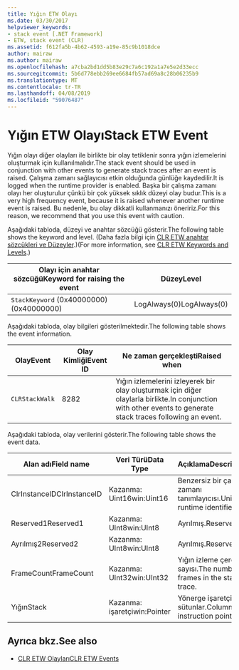 ```yaml
---
title: Yığın ETW Olayı
ms.date: 03/30/2017
helpviewer_keywords:
- stack event [.NET Framework]
- ETW, stack event (CLR)
ms.assetid: f612fa5b-4b62-4593-a19e-85c9b1018dce
author: mairaw
ms.author: mairaw
ms.openlocfilehash: a7cba2bd1dd5b83e29c7a6c192a1a7e5e2d33ecc
ms.sourcegitcommit: 5b6d778ebb269ee6684fb57ad69a8c28b06235b9
ms.translationtype: MT
ms.contentlocale: tr-TR
ms.lasthandoff: 04/08/2019
ms.locfileid: "59076487"
---
```

# <a name="stack-etw-event"></a><span data-ttu-id="5fd7f-102">Yığın ETW Olayı</span><span class="sxs-lookup"><span data-stu-id="5fd7f-102">Stack ETW Event</span></span>
<span data-ttu-id="5fd7f-103">Yığın olayı diğer olayları ile birlikte bir olay tetiklenir sonra yığın izlemelerini oluşturmak için kullanılmalıdır.</span><span class="sxs-lookup"><span data-stu-id="5fd7f-103">The stack event should be used in conjunction with other events to generate stack traces after an event is raised.</span></span> <span data-ttu-id="5fd7f-104">Çalışma zamanı sağlayıcısı etkin olduğunda günlüğe kaydedilir.</span><span class="sxs-lookup"><span data-stu-id="5fd7f-104">It is logged when the runtime provider is enabled.</span></span> <span data-ttu-id="5fd7f-105">Başka bir çalışma zamanı olayı her oluşturulur çünkü bir çok yüksek sıklık düzeyi olay budur.</span><span class="sxs-lookup"><span data-stu-id="5fd7f-105">This is a very high frequency event, because it is raised whenever another runtime event is raised.</span></span> <span data-ttu-id="5fd7f-106">Bu nedenle, bu olay dikkatli kullanmanızı öneririz.</span><span class="sxs-lookup"><span data-stu-id="5fd7f-106">For this reason, we recommend that you use this event with caution.</span></span>  
  
 <span data-ttu-id="5fd7f-107">Aşağıdaki tabloda, düzeyi ve anahtar sözcüğü gösterir.</span><span class="sxs-lookup"><span data-stu-id="5fd7f-107">The following table shows the keyword and level.</span></span> <span data-ttu-id="5fd7f-108">(Daha fazla bilgi için [CLR ETW anahtar sözcükleri ve Düzeyler](../../../docs/framework/performance/clr-etw-keywords-and-levels.md).)</span><span class="sxs-lookup"><span data-stu-id="5fd7f-108">(For more information, see [CLR ETW Keywords and Levels](../../../docs/framework/performance/clr-etw-keywords-and-levels.md).)</span></span>  
  
|<span data-ttu-id="5fd7f-109">Olayı için anahtar sözcüğü</span><span class="sxs-lookup"><span data-stu-id="5fd7f-109">Keyword for raising the event</span></span>|<span data-ttu-id="5fd7f-110">Düzey</span><span class="sxs-lookup"><span data-stu-id="5fd7f-110">Level</span></span>|  
|-----------------------------------|-----------|  
|`StackKeyword` <span data-ttu-id="5fd7f-111">(0x40000000)</span><span class="sxs-lookup"><span data-stu-id="5fd7f-111">(0x40000000)</span></span>|<span data-ttu-id="5fd7f-112">LogAlways(0)</span><span class="sxs-lookup"><span data-stu-id="5fd7f-112">LogAlways(0)</span></span>|  
  
 <span data-ttu-id="5fd7f-113">Aşağıdaki tabloda, olay bilgileri gösterilmektedir.</span><span class="sxs-lookup"><span data-stu-id="5fd7f-113">The following table shows the event information.</span></span>  
  
|<span data-ttu-id="5fd7f-114">Olay</span><span class="sxs-lookup"><span data-stu-id="5fd7f-114">Event</span></span>|<span data-ttu-id="5fd7f-115">Olay Kimliği</span><span class="sxs-lookup"><span data-stu-id="5fd7f-115">Event ID</span></span>|<span data-ttu-id="5fd7f-116">Ne zaman gerçekleşti</span><span class="sxs-lookup"><span data-stu-id="5fd7f-116">Raised when</span></span>|  
|-----------|--------------|-----------------|  
|`CLRStackWalk`|<span data-ttu-id="5fd7f-117">82</span><span class="sxs-lookup"><span data-stu-id="5fd7f-117">82</span></span>|<span data-ttu-id="5fd7f-118">Yığın izlemelerini izleyerek bir olay oluşturmak için diğer olaylarla birlikte.</span><span class="sxs-lookup"><span data-stu-id="5fd7f-118">In conjunction with other events to generate stack traces following an event.</span></span>|  
  
 <span data-ttu-id="5fd7f-119">Aşağıdaki tabloda, olay verilerini gösterir.</span><span class="sxs-lookup"><span data-stu-id="5fd7f-119">The following table shows the event data.</span></span>  
  
|<span data-ttu-id="5fd7f-120">Alan adı</span><span class="sxs-lookup"><span data-stu-id="5fd7f-120">Field name</span></span>|<span data-ttu-id="5fd7f-121">Veri Türü</span><span class="sxs-lookup"><span data-stu-id="5fd7f-121">Data Type</span></span>|<span data-ttu-id="5fd7f-122">Açıklama</span><span class="sxs-lookup"><span data-stu-id="5fd7f-122">Description</span></span>|  
|----------------|---------------|-----------------|  
|<span data-ttu-id="5fd7f-123">ClrInstanceID</span><span class="sxs-lookup"><span data-stu-id="5fd7f-123">ClrInstanceID</span></span>|<span data-ttu-id="5fd7f-124">Kazanma: Uint16</span><span class="sxs-lookup"><span data-stu-id="5fd7f-124">win:Uint16</span></span>|<span data-ttu-id="5fd7f-125">Benzersiz bir çalışma zamanı tanımlayıcısı.</span><span class="sxs-lookup"><span data-stu-id="5fd7f-125">Unique runtime identifier.</span></span>|  
|<span data-ttu-id="5fd7f-126">Reserved1</span><span class="sxs-lookup"><span data-stu-id="5fd7f-126">Reserved1</span></span>|<span data-ttu-id="5fd7f-127">Kazanma: UInt8</span><span class="sxs-lookup"><span data-stu-id="5fd7f-127">win:UInt8</span></span>|<span data-ttu-id="5fd7f-128">Ayrılmış.</span><span class="sxs-lookup"><span data-stu-id="5fd7f-128">Reserved.</span></span>|  
|<span data-ttu-id="5fd7f-129">Ayrılmış2</span><span class="sxs-lookup"><span data-stu-id="5fd7f-129">Reserved2</span></span>|<span data-ttu-id="5fd7f-130">Kazanma: UInt8</span><span class="sxs-lookup"><span data-stu-id="5fd7f-130">win:UInt8</span></span>|<span data-ttu-id="5fd7f-131">Ayrılmış.</span><span class="sxs-lookup"><span data-stu-id="5fd7f-131">Reserved.</span></span>|  
|<span data-ttu-id="5fd7f-132">FrameCount</span><span class="sxs-lookup"><span data-stu-id="5fd7f-132">FrameCount</span></span>|<span data-ttu-id="5fd7f-133">Kazanma: UInt32</span><span class="sxs-lookup"><span data-stu-id="5fd7f-133">win:UInt32</span></span>|<span data-ttu-id="5fd7f-134">Yığın izleme çerçeve sayısı.</span><span class="sxs-lookup"><span data-stu-id="5fd7f-134">The number of frames in the stack trace.</span></span>|  
|<span data-ttu-id="5fd7f-135">Yığın</span><span class="sxs-lookup"><span data-stu-id="5fd7f-135">Stack</span></span>|<span data-ttu-id="5fd7f-136">Kazanma: işaretçi</span><span class="sxs-lookup"><span data-stu-id="5fd7f-136">win:Pointer</span></span>|<span data-ttu-id="5fd7f-137">Yönerge işaretçileri sütunlar.</span><span class="sxs-lookup"><span data-stu-id="5fd7f-137">Columns of instruction pointers.</span></span>|  
  
## <a name="see-also"></a><span data-ttu-id="5fd7f-138">Ayrıca bkz.</span><span class="sxs-lookup"><span data-stu-id="5fd7f-138">See also</span></span>

- [<span data-ttu-id="5fd7f-139">CLR ETW Olayları</span><span class="sxs-lookup"><span data-stu-id="5fd7f-139">CLR ETW Events</span></span>](../../../docs/framework/performance/clr-etw-events.md)
